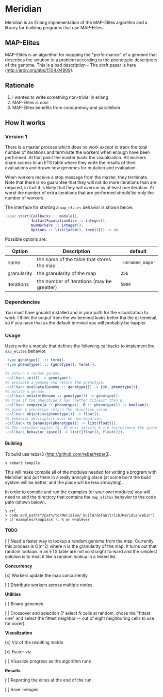 # Meridian

Meridian is an Erlang implementation of the MAP-Elites algorithm
and a library for building programs that use MAP-Elites.

## MAP-Elites

MAP-Elites is an algorithm for mapping the "performance" of a genome
that describes the solution to a problem according to the phenotypic
descriptors of the genome. This is a bad description - The draft paper
is here (http://arxiv.org/abs/1504.04909).

## Rationale

1. I wanted to write something non-trivial in erlang
2. MAP-Elites is cool
3. MAP-Elites benefits from concurrency and parallelism

## How it works

### Version 1
There is a master process which does no work except to track the total 
number of iterations and terminate the workers when enough have been 
performed. At that point the master loads the visualization. All workers 
share access to an ETS table where they write the results of their 
evaluations and drawn new genomes for mutation and evaluation.

When workers receive a stop message from the master, they terminate. 
Note that there is no guarantee that they will not do more iterations 
than are required, in fact it is likely that they will overrun by at least
one iteration. At worst the number of extra iterations that are performed 
_should_ be only the number of workers. 

The interface for starting a `map_elites` behavior is shown below.

```erlang
-spec start(Callbacks :: module(), 
            InitailPopulationSize :: integer(), 
            NumWorkers :: integer(), 
            Options :: list({atom(), term()})) -> ok.
```

Possible options are:

Option      | Description                               | default
------      | -----------                               | ----
name        | the name of the table that stores the map | `'unnamed_mape'`
granularity | the granularity of the map                | `256`
iterations  | the number of iterations (may be greatter)| `5000`

### Dependencies

You must have gnuplot installed and in your path for the visualization to work.
I think the output from the wx terminal looks better tha the qt terminal, so 
if you have that as the default terminal you will probably be happier.

### Usage
Users write a module that defines the following callbacks to implement
the `map_elites` behavior.

```erlang
-type genotype()  :: term().
-type phenotype() :: {genotype(), term()}.

%% return a random genome.
-callback init() -> genotype().
%% evaluate a genome and return the phenotype.
-callback evaluate(Genome :: genotype()) -> {ok, phenotype()}.
%% mutate a genome.
-callback mutate(Genome :: genotype()) -> genotype().
%% true if the phenotype A has "better fitness" than B.
-callback compare(A :: phenotype(), B :: phenotype()) -> boolean().
%% given a phenotype return the objective value.
-callback objective(phenotype()) -> float().
%% behavior descriptors must be non-negative.
-callback to_behavior(phenotype()) -> list(float()).
%% The returned tuples {A, B} must satisfy A < B furthermore the space
-callback behavior_space() -> list({float(), float()}).
```

#### Building
To build use rebar3 (http://github.com/rebar/rebar3).

```
$ rebar3 compile
```

This will make compile all of the modules needed for writing a program
with Meridian and put them in a really annoying place (at some boint
the build system will be better, and the place will be less
annoyting).

In order to compile and run the examples (or your own modules) you
will need to add the directory that contains the `map_elites` behavior
to the code path (shown below).

```
$ erl
> code:add_path("/path/to/Meridian/_build/default/lib/Meridian/ebin").
> c('examples/knapsack'). % or whatever
```

#### TODO
[ ] Need a faster way to lookup a random genome from the map. Currently this process is 
    O(n^2) where n is the granularity of the map. It turns out that random lookups in an
    ETS table are not so straight forward and the simplest solution is to treat it like 
    a random lookup in a linked list.

**Concurrency**
    
[x] Workers update the map concurrently

[ ] Distribute workers across multiple nodes.

**Utilities**

[ ] Binary genomes

[ ] Crossover and selection (? select N cells at random, chose the
"fittest one" and select the fittest neighbor -- out of eight
neighboring cells to use for xover).

**Visualization**

[x] Viz of the resulting matrix

[x] Faster viz

[ ] Visualize progress as the algorithm runs

**Results**

[ ] Reporting the elites at the end of the run.

[ ] Save lineages




